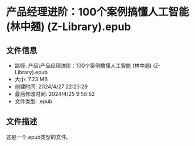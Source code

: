 ﻿# 产品经理进阶：100个案例搞懂人工智能 (林中翘) (Z-Library).epub

## 文件信息
- 路径: 产品\产品经理进阶：100个案例搞懂人工智能 (林中翘) (Z-Library).epub
- 大小: 7.23 MB
- 创建时间: 2024/4/27 22:23:29
- 最后修改时间: 2024/4/25 9:58:52
- 文件类型: .epub

## 文件描述
这是一个.epub类型的文件。

